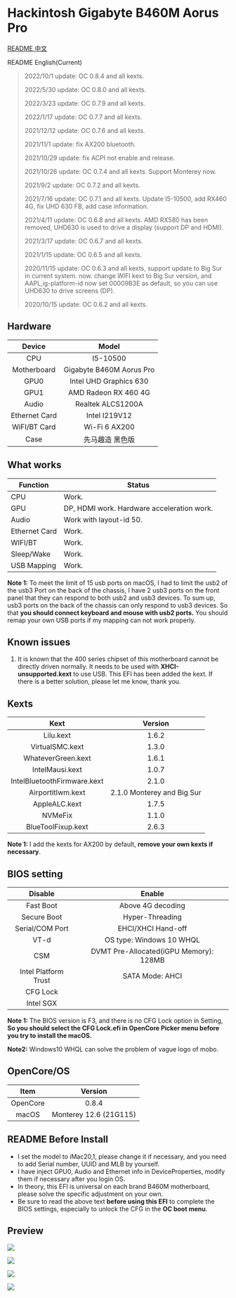 # Hackintosh Gigabyte B460M Aorus Pro

[README 中文](https://github.com/VanXNF/Hackintosh-Gigabyte-B460M-Aorus-Pro#readme)

README English(Current)

> 2022/10/1 update: OC 0.8.4 and all kexts.
>
> 2022/5/30 update: OC 0.8.0 and all kexts.
>
> 2022/3/23 update: OC 0.7.9 and all kexts.
>
> 2022/1/17 update: OC 0.7.7 and all kexts.
>
> 2021/12/12 update: OC 0.7.6 and all kexts.
>
> 2021/11/1 update: fix AX200 bluetooth.
>
> 2021/10/29 update: fix ACPI not enable and release.
>
> 2021/10/26 update: OC 0.7.4 and all kexts. Support Monterey now.
>
> 2021/9/2 update: OC 0.7.2 and all kexts.
>
> 2021/7/16 update: OC 0.7.1 and all kexts. Update I5-10500, add RX460 4G, fix UHD 630 FB, add case information.
>
> 2021/4/11 update: OC 0.6.8 and all kexts. AMD RX580 has been removed, UHD630 is used to drive a display (support DP and HDMI).
>
> 2021/3/17 update: OC 0.6.7 and all kexts.
>
> 2021/1/15 update: OC 0.6.5 and all kexts.
>
> 2020/11/15 update: OC 0.6.3 and all kexts, support update to Big Sur in current system. now. change WIFI kext to Big Sur version, and AAPL,ig-platform-id now set 00009B3E as default, so you can use UHD630 to drive screens (DP).
>
> 2020/10/15 update: OC 0.6.2 and all kexts.

## Hardware

|    Device     |          Model           |
| :-----------: | :----------------------: |
|      CPU      |         I5-10500         |
|  Motherboard  | Gigabyte B460M Aorus Pro |
|     GPU0      |  Intel UHD Graphics 630  |
|     GPU1      |   AMD Radeon RX 460 4G   |
|     Audio     |    Realtek ALCS1200A     |
| Ethernet Card |      Intel I219V12       |
| WiFI/BT Card  |      Wi-Fi 6 AX200       |
|     Case      |     先马趣造 黑色版      |

## What works

| Function      | Status                                     |
| ------------- | ------------------------------------------ |
| CPU           | Work.                                      |
| GPU           | DP, HDMI work. Hardware acceleration work. |
| Audio         | Work with layout-id 50.                    |
| Ethernet Card | Work.                                      |
| WIFI/BT       | Work.                                      |
| Sleep/Wake    | Work.                                      |
| USB Mapping   | Work.                                      |

**Note 1:** To meet the limit of 15 usb ports on macOS, I had to limit the usb2 of the usb3 Port on the back of the chassis, I have 2 usb3 ports on the front panel that they can respond to both usb2 and usb3 devices. To sum up, usb3 ports on the back of the chassis can only respond to usb3 devices. So that **you should connect keyboard and mouse with usb2 ports.** You should remap your own USB ports if my mapping can not work properly.

## Known issues

1. It is known that the 400 series chipset of this motherboard cannot be directly driven normally. It needs to be used with **XHCI-unsupported.kext** to use USB. This EFI has been added the kext. If there is a better solution, please let me know, thank you.

## Kexts

|            Kext             |          Version           |
| :-------------------------: | :------------------------: |
|          Lilu.kext          |           1.6.2            |
|       VirtualSMC.kext       |           1.3.0            |
|     WhateverGreen.kext      |           1.6.1            |
|       IntelMausi.kext       |           1.0.7            |
| IntelBluetoothFirmware.kext |           2.1.0            |
|      Airportitlwm.kext      | 2.1.0 Monterey and Big Sur |
|        AppleALC.kext        |           1.7.5            |
|           NVMeFix           |           1.1.0            |
|     BlueToolFixup.kext      |           2.6.3            |

**Note 1:** I add the kexts for AX200 by default, **remove your own kexts if necessary**.

## BIOS setting

|       Disable        |                 Enable                 |
| :------------------: | :------------------------------------: |
|      Fast Boot       |           Above 4G decoding            |
|     Secure Boot      |            Hyper-Threading             |
|   Serial/COM Port    |           EHCI/XHCI Hand-off           |
|         VT-d         |        OS type: Windows 10 WHQL        |
|         CSM          | DVMT Pre-Allocated(iGPU Memory): 128MB |
| Intel Platform Trust |            SATA Mode: AHCI             |
|       CFG Lock       |                                        |
|      Intel SGX       |                                        |

**Note 1:** The BIOS version is F3, and there is no CFG Lock option in Setting, **So you should select the CFG Lock.efi in OpenCore Picker menu before you try to install the macOS.**

**Note2:** Windows10 WHQL can solve the problem of vague logo of mobo.

## OpenCore/OS

|   Item   |        Version         |
| :------: | :--------------------: |
| OpenCore |         0.8.4          |
|  macOS   | Monterey 12.6 (21G115) |

## README Before Install

- I set the model to iMac20,1, please change it if necessary, and you need to add Serial number, UUID and MLB by yourself.
- I have inject GPU0, Audio and Ethernet info in DeviceProperties, modify them if necessary after you login OS.
- In theory, this EFI is universal on each brand B460M motherboard, please solve the specific adjustment on your own.
- Be sure to read the above text **before using this EFI** to complete the BIOS settings, especially to unlock the CFG in the **OC boot menu**.

## Preview

![](https://github.com/VanXNF/Hackintosh-Gigabyte-B460M-Aorus-Pro/raw/master/Images/Desktop.png)

![](https://github.com/VanXNF/Hackintosh-Gigabyte-B460M-Aorus-Pro/raw/master/Images/codec.png)

![](https://github.com/VanXNF/Hackintosh-Gigabyte-B460M-Aorus-Pro/raw/master/Images/Mic.png)

![](https://github.com/VanXNF/Hackintosh-Gigabyte-B460M-Aorus-Pro/raw/master/Images/Output.png)
